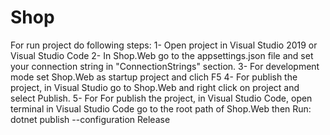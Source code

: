 # Shop
For run project do following steps:
1- Open project in Visual Studio 2019 or Visual Studio Code
2- In Shop.Web go to the appsettings.json file and set your connection string in "ConnectionStrings" section.
3- For development mode set Shop.Web as startup project and clich F5
4- For publish the project, in Visual Studio go to Shop.Web and right click on project and select Publish.
5- For For publish the project, in Visual Studio Code, open terminal in Visual Studio Code go to the root path of Shop.Web then Run: dotnet publish --configuration Release
